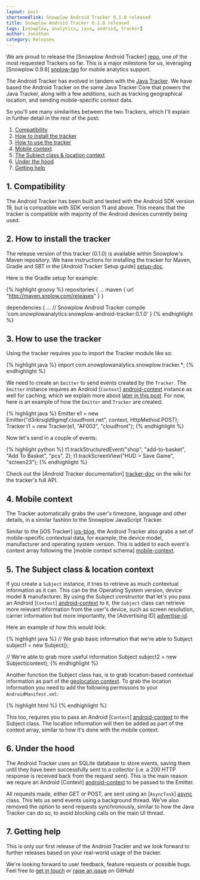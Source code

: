 ```yaml
---
layout: post
shortenedlink: Snowplow Android Tracker 0.1.0 released
title: Snowplow Android Tracker 0.1.0 released
tags: [snowplow, analytics, java, android, tracker]
author: Jonathan
category: Releases
---
```


We are proud to release the [Snowplow Android Tracker] [repo], one of the most requested Trackers so far. This is a major milestone for us, leveraging [Snowplow 0.9.8] [snplow-tag] for mobile analytics support.

The Android Tracker has evolved in tandem with the [Java Tracker][java-repo]. We have based the Android Tracker on the same Java Tracker Core that powers the Java Tracker, along with a few additions, such as tracking geographical location, and sending mobile-specific context data.

So you'll see many similarities between the two Trackers, which I'll explain in further detail in the rest of the post:

1. [Compatibility](/blog/2014/09/xx/snowplow-android-tracker-0.1.0-released/#compatibility)
2. [How to install the tracker](/blog/2014/09/xx/snowplow-android-tracker-0.1.0-released/#how-to-install)
3. [How to use the tracker](/blog/2014/09/xx/snowplow-android-tracker-0.1.0-released/#how-to-use)
4. [Mobile context](/blog/2014/09/xx/snowplow-android-tracker-0.1.0-released/#mobile-context)
5. [The Subject class & location context](/blog/2014/09/xx/snowplow-android-tracker-0.1.0-released/#subject)
6. [Under the hood](/blog/2014/09/xx/snowplow-android-tracker-0.1.0-released/#under-the-hood)
7. [Getting help](/blog/2014/09/xx/snowplow-android-tracker-0.1.0-released/#help)

<!--more-->

<h2><a name="compatibility">1. Compatibility</a></h2>

The Android Tracker has been built and tested with the Android SDK version 19, but is compatible with SDK version 11 and above. This means that the tracker is compatible with majority of the Android devices currently being used.

<h2><a name="how-to-install">2. How to install the tracker</a></h2>

The release version of this tracker (0.1.0) is available within Snowplow's Maven repository. We have instructions for installing the tracker for Maven, Gradle and SBT in the [Android Tracker Setup guide] [setup-doc].

Here is the Gradle setup for example:

{% highlight groovy %}
repositories {
    ...
    maven {
        url "http://maven.snplow.com/releases"
    }
}

dependencies {
    ...
    // Snowplow Android Tracker
    compile 'com.snowplowanalytics:snowplow-android-tracker:0.1.0'
}
{% endhighlight %}

<h2><a name="how-to-use">3. How to use the tracker</a></h2>

Using the tracker requires you to import the Tracker module like so:

{% highlight java %}
import com.snowplowanalytics.snowplow.tracker.*;
{% endhighlight %}

We need to create an `Emitter` to send events created by the `Tracker`. The `Emitter` instance requires an Android [`Context`] [android-context] instance as well for caching, which we explain more about [later in this post](#under-the-hood). For now, here is an example of how the `Emitter` and `Tracker` are created:

{% highlight java %}
Emitter e1 = new Emitter("d3rkrsqld9gmqf.cloudfront.net", context, HttpMethod.POST);
Tracker t1 = new Tracker(e1, "AF003", "cloudfront");
{% endhighlight %}

Now let's send in a couple of events:

{% highlight python %}
t1.trackStructuredEvent("shop", "add-to-basket", "Add To Basket", "pcs", 2);
t1.trackScreenView("HUD > Save Game", "screen23");
{% endhighlight %}

Check out the [Android Tracker documentation] [tracker-doc] on the wiki for the tracker's full API.

<h2><a name="mobile-context">4. Mobile context</a></h2>

The Tracker automatically grabs the user's timezone, language and other details, in a similar fashion to the Snowplow JavaScript Tracker.

Similar to the [iOS Tracker] [ios-blog], the Android Tracker also grabs a set of mobile-specific contextual data, for example, the device model, manufacturer and operating system version. This is added to each event's context array following the [mobile context schema] [mobile-context].

<h2><a name="subject">5. The Subject class & location context</a></h2>

If you create a `Subject` instance, it tries to retrieve as much contextual information as it can. This can be the Operating System version, device model & manufacturer. By using the Subject constructor that let's you pass an Android [`Context`] [android-context] to it, the `Subject` class can retrieve more relevant information from the user's device, such as screen resolution, carrier information but more importantly, the [Advertising ID] [advertise-id].

Here an example of how this would look:

{% highlight java %}
// We grab basic information that we're able to
Subject subject1 = new Subject();

// We're able to grab more useful information
Subject subject2 = new Subject(context);
{% endhighlight %}

Another function the Subject class has, is to grab location-based contextual information as part of the [geolocation context][location-context]. To grab the location information you need to add the following permissons to your `AndroidManifest.xml`:

{% highlight html %}
<uses-permission android:name="android.permission.ACCESS_COARSE_LOCATION" />
<uses-permission android:name="android.permission.ACCESS_FINE_LOCATION" />
{% endhighlight %}

This too, requires you to pass an Android [`Context`] [android-context] to the Subject class. The location information will then be added as part of the context array, similar to how it's done with the mobile context.

<h2><a name="under-the-hood">6. Under the hood</a></h2>

The Android Tracker uses an SQLite database to store events, saving them until they have been successfully sent to a collector (i.e. a 200 HTTP response is received back from the request sent). This is the main reason we requre an Android [Context] [android-context] to be passed to the Emitter.

All requests made, either GET or POST, are sent using an [`AsyncTask`] [async] class. This lets us send events using a background thread. We've also removed the option to send requests synchronously, similar to how the Java Tracker can do so, to avoid blocking calls on the main UI thread.

<h2><a name="help">7. Getting help</a></h2>

This is only our first release of the Android Tracker and we look forward to further releases based on your real-world usage of the tracker.

We're looking forward to user feedback, feature requests or possible bugs. Feel free to [get in touch][talk-to-us] or [raise an issue][issues] on GitHub!

[repo]: https://github.com/snowplow/snowplow-android-tracker
[java-repo]: https://github.com/snowplow/snowplow-java-tracker
[snplow-tag]: https://github.com/snowplow/snowplow/releases/tag/0.9.8

[setup-doc]: https://github.com/snowplow/snowplow/wiki/Android-Tracker-Setup
[tracker-doc]: https://github.com/snowplow/snowplow/wiki/Android-and-Java-Tracker
[talk-to-us]: https://github.com/snowplow/snowplow/wiki/Talk-to-us
[issues]: https://github.com/snowplow/snowplow-android-tracker/issues

[ios-blog]: http://snowplowanalytics.com/blog/2014/09/xx/snowplow-ios-tracker-0.1.0-released/
[mobile-context]: http://iglucentral.com/schemas/com.snowplowanalytics.snowplow/mobile_context/jsonschema/1-0-0
[location-context]: http://iglucentral.com/schemas/com.snowplowanalytics.snowplow/geolocation_context/jsonschema/1-0-0

[async]: https://developer.android.com/reference/android/os/AsyncTask.html
[advertise-id]: https://developer.android.com/google/play-services/id.html
[android-context]: https://developer.android.com/reference/android/content/Context.html
